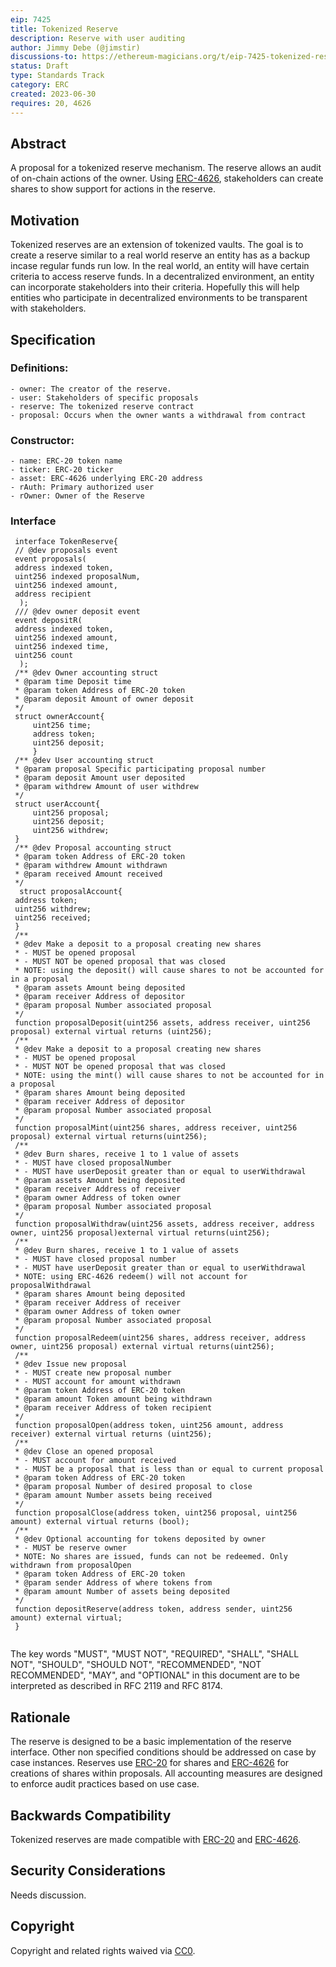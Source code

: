 ```yaml
---
eip: 7425
title: Tokenized Reserve
description: Reserve with user auditing
author: Jimmy Debe (@jimstir)
discussions-to: https://ethereum-magicians.org/t/eip-7425-tokenized-reserve/15297
status: Draft
type: Standards Track
category: ERC
created: 2023-06-30
requires: 20, 4626
---
```


## Abstract

A proposal for a tokenized reserve mechanism. The reserve allows an audit of on-chain actions of the owner. Using [ERC-4626](../EIPS/eip-4626.md), stakeholders can create shares to show support for actions in the reserve.

## Motivation

Tokenized reserves are an extension of tokenized vaults. The goal is to create a reserve similar to a real world reserve an entity has as a backup incase regular funds run low. In the real world, an entity will have certain criteria to access reserve funds. In a decentralized environment, an entity can incorporate stakeholders into their criteria. Hopefully this will help entities who participate in decentralized environments to be transparent with stakeholders.

## Specification

### Definitions:

	- owner: The creator of the reserve.
	- user: Stakeholders of specific proposals
	- reserve: The tokenized reserve contract
	- proposal: Occurs when the owner wants a withdrawal from contract
 
### Constructor:
 
 	- name: ERC-20 token name
  	- ticker: ERC-20 ticker
   	- asset: ERC-4626 underlying ERC-20 address
	- rAuth: Primary authorized user
	- rOwner: Owner of the Reserve
 
### Interface

   ```solidity
    interface TokenReserve{
    // @dev proposals event
    event proposals(
	address indexed token,
	uint256 indexed proposalNum,
	uint256 indexed amount,
	address recipient
     );
    /// @dev owner deposit event
    event depositR(
	address indexed token,
	uint256 indexed amount,
	uint256 indexed time,
	uint256 count
     );
    /** @dev Owner accounting struct
    * @param time Deposit time
    * @param token Address of ERC-20 token
    * @param deposit Amount of owner deposit
    */
    struct ownerAccount{
    	uint256 time;
    	address token;
    	uint256 deposit;
    	}
    /** @dev User accounting struct
    * @param proposal Specific participating proposal number
    * @param deposit Amount user deposited
    * @param withdrew Amount of user withdrew
    */
    struct userAccount{
    	uint256 proposal;
    	uint256 deposit;
    	uint256 withdrew;
    }
    /** @dev Proposal accounting struct
    * @param token Address of ERC-20 token
    * @param withdrew Amount withdrawn
    * @param received Amount received
    */
     struct proposalAccount{
	address token;
	uint256 withdrew;
	uint256 received;
    }
    /**
    * @dev Make a deposit to a proposal creating new shares
    * - MUST be opened proposal
    * - MUST NOT be opened proposal that was closed
    * NOTE: using the deposit() will cause shares to not be accounted for in a proposal
    * @param assets Amount being deposited
    * @param receiver Address of depositor
    * @param proposal Number associated proposal
    */
    function proposalDeposit(uint256 assets, address receiver, uint256 proposal) external virtual returns (uint256);
    /**
    * @dev Make a deposit to a proposal creating new shares
    * - MUST be opened proposal
    * - MUST NOT be opened proposal that was closed
    * NOTE: using the mint() will cause shares to not be accounted for in a proposal
    * @param shares Amount being deposited
    * @param receiver Address of depositor
    * @param proposal Number associated proposal
    */
    function proposalMint(uint256 shares, address receiver, uint256 proposal) external virtual returns(uint256);
    /**
    * @dev Burn shares, receive 1 to 1 value of assets
    * - MUST have closed proposalNumber
    * - MUST have userDeposit greater than or equal to userWithdrawal
    * @param assets Amount being deposited
    * @param receiver Address of receiver
    * @param owner Address of token owner
    * @param proposal Number associated proposal
    */
    function proposalWithdraw(uint256 assets, address receiver, address owner, uint256 proposal)external virtual returns(uint256);
    /**
    * @dev Burn shares, receive 1 to 1 value of assets
    * - MUST have closed proposal number
    * - MUST have userDeposit greater than or equal to userWithdrawal
    * NOTE: using ERC-4626 redeem() will not account for proposalWithdrawal
    * @param shares Amount being deposited
    * @param receiver Address of receiver
    * @param owner Address of token owner
    * @param proposal Number associated proposal
    */
    function proposalRedeem(uint256 shares, address receiver, address owner, uint256 proposal) external virtual returns(uint256);
    /**
    * @dev Issue new proposal
    * - MUST create new proposal number
    * - MUST account for amount withdrawn 
    * @param token Address of ERC-20 token
    * @param amount Token amount being withdrawn
    * @param receiver Address of token recipient
    */
    function proposalOpen(address token, uint256 amount, address receiver) external virtual returns (uint256);
    /**
    * @dev Close an opened proposal
    * - MUST account for amount received
    * - MUST be a proposal that is less than or equal to current proposal
    * @param token Address of ERC-20 token
    * @param proposal Number of desired proposal to close
    * @param amount Number assets being received
    */
    function proposalClose(address token, uint256 proposal, uint256 amount) external virtual returns (bool);
    /**
    * @dev Optional accounting for tokens deposited by owner
    * - MUST be reserve owner
    * NOTE: No shares are issued, funds can not be redeemed. Only withdrawn from proposalOpen
    * @param token Address of ERC-20 token
    * @param sender Address of where tokens from
    * @param amount Number of assets being deposited
    */
    function depositReserve(address token, address sender, uint256 amount) external virtual;
    }
    
   ```

The key words "MUST", "MUST NOT", "REQUIRED", "SHALL", "SHALL NOT", "SHOULD", "SHOULD NOT", "RECOMMENDED", "NOT RECOMMENDED", "MAY", and "OPTIONAL" in this document are to be interpreted as described in RFC 2119 and RFC 8174.

## Rationale

The reserve is designed to be a basic implementation of the reserve interface. Other non specified conditions should be addressed on case by case instances. Reserves use [ERC-20](../EIPS/eip-20.md) for shares and [ERC-4626](../EIPS/eip-4626.md) for creations of shares within proposals. All accounting measures are designed to enforce audit practices based on use case. 

## Backwards Compatibility

Tokenized reserves are made compatible with [ERC-20](../EIPS/eip-20.md) and [ERC-4626](../EIPS/eip-4626.md).

## Security Considerations

Needs discussion.

## Copyright

Copyright and related rights waived via [CC0](../LICENSE.md).

